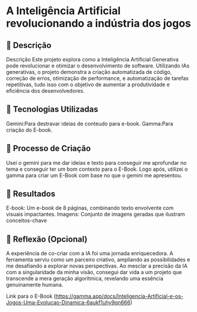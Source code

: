 # A Inteligência Artificial revolucionando a indústria dos jogos


## 📒 Descrição

Descrição Este projeto explora como a Inteligência Artificial Generativa pode revolucionar e otimizar o desenvolvimento de software. Utilizando IAs generativas, o projeto demonstra a criação automatizada de código, correção de erros, otimização de performance, e automatização de tarefas repetitivas, tudo isso com o objetivo de aumentar a produtividade e eficiência dos desenvolvedores.

## 🤖 Tecnologias Utilizadas
Gemini:Para destravar ideias de conteudo para e-book.
Gamma:Para criação do E-book.

## 🧐 Processo de Criação
Usei o gemini para me dar ideias e texto para conseguir me aprofundar no tema e conseguir 
ter um bom contexto para o E-Book. Logo após, utilizei o gamma para criar um E-Book com
base no que o gemini me apresentou.

## 🚀 Resultados
E-book: Um e-book de 8 páginas, combinando texto envolvente com visuais impactantes.
Imagens: Conjunto de imagens geradas que ilustram conceitos-chave

## 💭 Reflexão (Opcional)
A experiência de co-criar com a IA foi uma jornada enriquecedora. A ferramenta serviu como um parceiro criativo, ampliando as possibilidades e me desafiando a explorar novas perspectivas. Ao mesclar a precisão da IA com a singularidade da minha visão, consegui dar vida a um projeto que transcende a mera geração algorítmica, revelando uma essência genuinamente humana.

Link para o E-Book
(https://gamma.app/docs/Inteligencia-Artificial-e-os-Jogos-Uma-Evolucao-Dinamica-6aukf1uhy9qn666)
